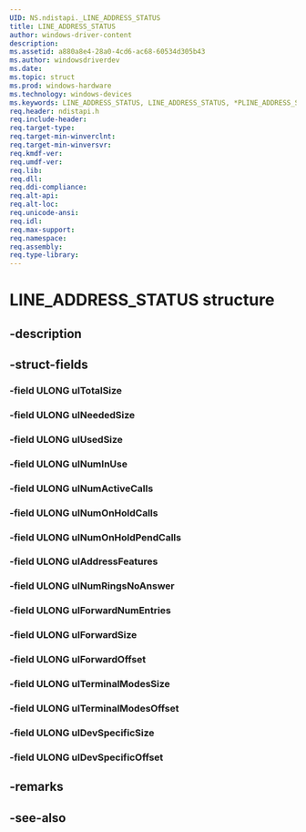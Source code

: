 ```yaml
---
UID: NS.ndistapi._LINE_ADDRESS_STATUS
title: LINE_ADDRESS_STATUS
author: windows-driver-content
description: 
ms.assetid: a880a8e4-28a0-4cd6-ac68-60534d305b43
ms.author: windowsdriverdev
ms.date: 
ms.topic: struct
ms.prod: windows-hardware
ms.technology: windows-devices
ms.keywords: LINE_ADDRESS_STATUS, LINE_ADDRESS_STATUS, *PLINE_ADDRESS_STATUS
req.header: ndistapi.h
req.include-header:
req.target-type:
req.target-min-winverclnt:
req.target-min-winversvr:
req.kmdf-ver:
req.umdf-ver:
req.lib:
req.dll:
req.ddi-compliance:
req.alt-api:
req.alt-loc:
req.unicode-ansi:
req.idl:
req.max-support:
req.namespace:
req.assembly:
req.type-library:
---
```


# LINE_ADDRESS_STATUS structure

## -description



## -struct-fields

### -field ULONG ulTotalSize			
 	
### -field ULONG ulNeededSize			
 	
### -field ULONG ulUsedSize			
 	
### -field ULONG ulNumInUse			
 	
### -field ULONG ulNumActiveCalls			
 	
### -field ULONG ulNumOnHoldCalls			
 	
### -field ULONG ulNumOnHoldPendCalls			
 	
### -field ULONG ulAddressFeatures			
 	
### -field ULONG ulNumRingsNoAnswer			
 	
### -field ULONG ulForwardNumEntries			
 	
### -field ULONG ulForwardSize			
 	
### -field ULONG ulForwardOffset			
 	
### -field ULONG ulTerminalModesSize			
 	
### -field ULONG ulTerminalModesOffset			
 	
### -field ULONG ulDevSpecificSize			
 	
### -field ULONG ulDevSpecificOffset			
 	
## -remarks

## -see-also